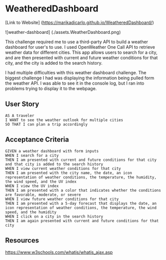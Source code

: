 # WeatheredDashboard
[Link to Website] (https://marikadicarlo.github.io/WeatheredDashboard/)

![weather-dashboard] (./assets.WeatherDashboard.png)

This challenge required me to use a third-party API to build a weather dashboard for user's to use. I used OpenWeather One Call API to retrieve weather data for different cities. This app allows users to search for a city, and are then presented with current and future weather conditions for that city, and the city is added to the search history.

I had multiple difficulties with this weather dashboard challenge. The biggest challenge I had was displaying the information being pulled form the weather API. I was able to see it in the console log, but I ran into problems trying to display it to the webpage. 


## User Story
```
AS A traveler
I WANT to see the weather outlook for multiple cities
SO THAT I can plan a trip accordingly
```

## Acceptance Criteria
```
GIVEN a weather dashboard with form inputs
WHEN I search for a city
THEN I am presented with current and future conditions for that city and that city is added to the search history
WHEN I view current weather conditions for that city
THEN I am presented with the city name, the date, an icon representation of weather conditions, the temperature, the humidity, the wind speed, and the UV index
WHEN I view the UV index
THEN I am presented with a color that indicates whether the conditions are favorable, moderate, or severe
WHEN I view future weather conditions for that city
THEN I am presented with a 5-day forecast that displays the date, an icon representation of weather conditions, the temperature, the wind speed, and the humidity
WHEN I click on a city in the search history
THEN I am again presented with current and future conditions for that city
```

## Resources
https://www.w3schools.com/whatis/whatis_ajax.asp